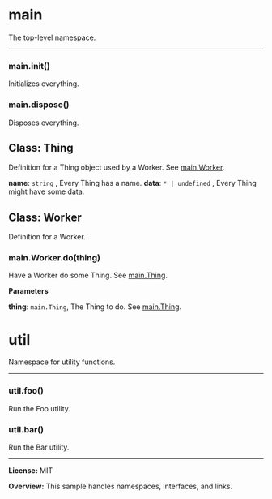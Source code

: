 # main

The top-level namespace.



* * *

### main.init() 

Initializes everything.



### main.dispose() 

Disposes everything.



## Class: Thing
Definition for a Thing object used by a Worker.  See [main.Worker](#main.worker).

**name**: `string` , Every Thing has a name.
**data**: `* | undefined` , Every Thing might have some data.

## Class: Worker
Definition for a Worker.

### main.Worker.do(thing) 

Have a Worker do some Thing.  See [main.Thing](#main.thing).

**Parameters**

**thing**: `main.Thing`, The Thing to do.  See [main.Thing](#main.thing).




# util

Namespace for utility functions.



* * *

### util.foo() 

Run the Foo utility.



### util.bar() 

Run the Bar utility.




* * *





**License:** MIT 

**Overview:** This sample handles namespaces, interfaces, and links.


